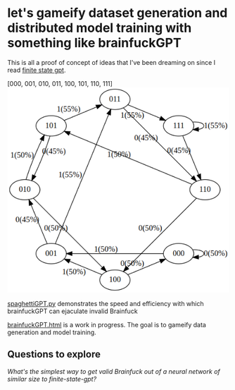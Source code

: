 # let's gameify dataset generation and distributed model training with something like brainfuckGPT
This is all a proof of concept of ideas that I've been dreaming on since I read [finite state gpt](https://colab.research.google.com/drive/1SiF0KZJp75rUeetKOWqpsA8clmHP6jMg?usp=sharing#scrollTo=yseminfTx52k&uniqifier=2).

[000, 001, 010, 011, 100, 101, 110, 111]
![alt text](image-1.png)

[spaghettiGPT.py](./spaghettiGPT.py) demonstrates the speed and efficiency with which brainfuckGPT can ejaculate invalid Brainfuck

[brainfuckGPT.html](./brainfuckGPT.html) is a work in progress.  The goal is to gameify data generation and model training.

## Questions to explore
 *What's the simplest way to get valid Brainfuck out of a neural network of similar size to finite-state-gpt?*